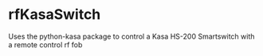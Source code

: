 # rfKasaSwitch
Uses the python-kasa package to control a Kasa HS-200 Smartswitch with a remote control rf fob
